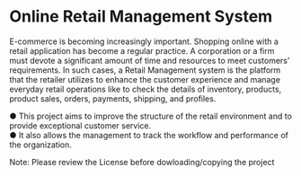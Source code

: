 # Online Retail Management System

E-commerce is becoming increasingly important. Shopping online with a retail application
has become a regular practice. A corporation or a firm must devote a significant amount of
time and resources to meet customers’ requirements. In such cases, a Retail Management
system is the platform that the retailer utilizes to enhance the customer experience and
manage everyday retail operations like to check the details of inventory, products, product
sales, orders, payments, shipping, and profiles.

● This project aims to improve the structure of the retail environment and to provide
exceptional customer service.  <br />
● It also allows the management to track the workflow and performance of the
organization.

Note: Please review the License before dowloading/copying the project
